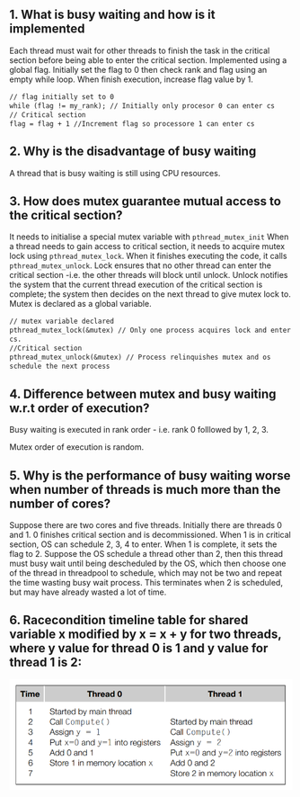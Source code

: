 ## 1. What is busy waiting and how is it implemented 

Each thread must wait for other threads to finish the task in the critical section before being able to enter the critical section. Implemented using a global flag. Initially set the flag to 0 then check rank and flag using an empty while loop. When finish execution, increase flag value by 1. 

```
// flag initially set to 0
while (flag != my_rank); // Initially only procesor 0 can enter cs
// Critical section
flag = flag + 1 //Increment flag so processore 1 can enter cs 
```

## 2. Why is the disadvantage of busy waiting 

A thread that is busy waiting is still using CPU resources. 

## 3. How does mutex guarantee mutual access to the critical section? 

It needs to initialise a special mutex variable with `pthread_mutex_init`
When a thread needs to gain access to critical section, it needs to acquire mutex lock using `pthread_mutex_lock`. When it finishes executing the code, it calls `pthread_mutex_unlock`. Lock ensures that no other thread can enter the critical section -i.e. the other threads will block until unlock. Unlock notifies the system that the current thread execution of the critical section is complete; the system then decides on the next thread to give mutex lock to. Mutex is declared as a global variable. 

```
// mutex variable declared 
pthread_mutex_lock(&mutex) // Only one process acquires lock and enter cs.
//Critical section
pthread_mutex_unlock(&mutex) // Process relinquishes mutex and os schedule the next process
```

## 4. Difference between mutex and busy waiting w.r.t order of execution? 

Busy waiting is executed in rank order - i.e. rank 0 folllowed by 1, 2, 3. 

Mutex order of execution is random. 

## 5. Why is the performance of busy waiting worse when number of threads is much more than the number of cores? 

Suppose there are two cores and five threads. Initially there are threads 0 and 1. 0 finishes critical section and is decommissioned. When 1 is in critical section, OS can schedule 2, 3, 4 to enter. When 1 is complete, it sets the flag to 2. Suppose the OS schedule a thread other than 2, then this thread must busy wait until being descheduled by the OS, which then choose one of the thread in threadpool to schedule, which may not be two and repeat the time wasting busy wait process. This terminates when 2 is scheduled, but may have already wasted a lot of time.  

## 6. Racecondition timeline table for shared variable x modified by x = x + y for two threads, where y value for thread 0 is 1 and y value for thread 1 is 2: 

![](Figures/RaceCondition.png)